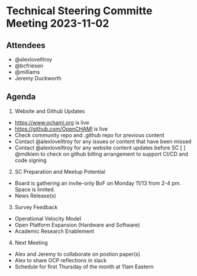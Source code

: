 # Technical Steering Committe Meeting 2023-11-02

## Attendees

* @alexlovelltroy
* @bcfriesen
* @milliams
* Jeremy Duckworth

## Agenda

1. Website and Github Updates
  - https://www.ochami.org is live
  - https://github.com/OpenCHAMI is live
  - Check community repo and .github repo for previous content
  - Contact @alexlovelltroy for any issues or content that have been missed
  - Contact @alexlovelltroy for any website content updates before SC
  [ ] @mdklein to check on github billing arrangement to support CI/CD and code signing
2. SC Preparation and Meetup Potential
  - Board is gathering an invite-only BoF on Monday 11/13 from 2-4 pm.  Space is limited.
  - News Release(s)
3. Survey Feedback
  - Operational Velocity Model
  - Open Platform Expansion (Hardware and Software)
  - Academic Research Enablement
4. Next Meeting
 - Alex and Jeremy to collaborate on postion paper(s)
 - Alex to share OCP reflections in slack
 - Schedule for first Thursday of the month at 11am Eastern